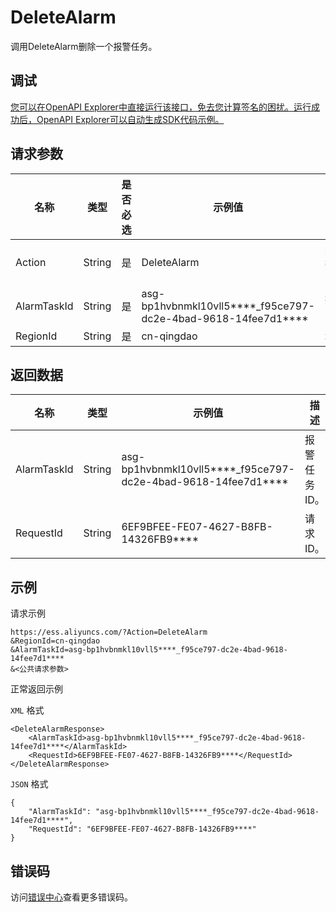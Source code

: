 # DeleteAlarm

调用DeleteAlarm删除一个报警任务。

## 调试

[您可以在OpenAPI Explorer中直接运行该接口，免去您计算签名的困扰。运行成功后，OpenAPI Explorer可以自动生成SDK代码示例。](https://api.aliyun.com/#product=Ess&api=DeleteAlarm&type=RPC&version=2014-08-28)

## 请求参数

|名称|类型|是否必选|示例值|描述|
|--|--|----|---|--|
|Action|String|是|DeleteAlarm|系统规定参数。取值：DeleteAlarm |
|AlarmTaskId|String|是|asg-bp1hvbnmkl10vll5\*\*\*\*\_f95ce797-dc2e-4bad-9618-14fee7d1\*\*\*\*|报警任务ID。 |
|RegionId|String|是|cn-qingdao|地域ID。 |

## 返回数据

|名称|类型|示例值|描述|
|--|--|---|--|
|AlarmTaskId|String|asg-bp1hvbnmkl10vll5\*\*\*\*\_f95ce797-dc2e-4bad-9618-14fee7d1\*\*\*\*|报警任务ID。 |
|RequestId|String|6EF9BFEE-FE07-4627-B8FB-14326FB9\*\*\*\*|请求ID。 |

## 示例

请求示例

```
https://ess.aliyuncs.com/?Action=DeleteAlarm
&RegionId=cn-qingdao
&AlarmTaskId=asg-bp1hvbnmkl10vll5****_f95ce797-dc2e-4bad-9618-14fee7d1****
&<公共请求参数>
```

正常返回示例

`XML` 格式

```
<DeleteAlarmResponse>
    <AlarmTaskId>asg-bp1hvbnmkl10vll5****_f95ce797-dc2e-4bad-9618-14fee7d1****</AlarmTaskId>
    <RequestId>6EF9BFEE-FE07-4627-B8FB-14326FB9****</RequestId>
</DeleteAlarmResponse>
```

`JSON` 格式

```
{
	"AlarmTaskId": "asg-bp1hvbnmkl10vll5****_f95ce797-dc2e-4bad-9618-14fee7d1****",
	"RequestId": "6EF9BFEE-FE07-4627-B8FB-14326FB9****"
}
```

## 错误码

访问[错误中心](https://error-center.alibabacloud.com/status/product/Ess)查看更多错误码。

